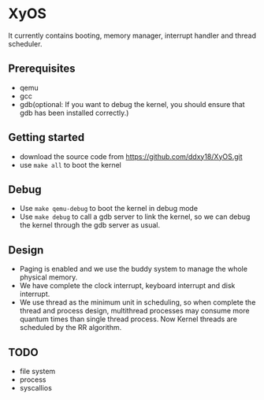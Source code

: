# XyOS
It currently contains booting, memory manager, interrupt handler and thread scheduler.
## Prerequisites
- qemu
- gcc
- gdb(optional: If you want to debug the kernel, you should ensure that gdb has been installed correctly.)
## Getting started
- download the source code from <https://github.com/ddxy18/XyOS.git>
- use `make all` to boot the kernel
## Debug
 - Use `make qemu-debug` to boot the kernel in debug mode
 - Use `make debug` to call a gdb server to link the kernel, so we can debug the kernel through the gdb server as usual.
 ## Design
 - Paging is enabled and we use the buddy system to manage the whole physical memory.
 - We have complete the clock interrupt, keyboard interrupt and disk interrupt.
 - We use thread as the minimum unit in scheduling, so when complete the thread and process design, multithread processes may consume more quantum times than single thread process. Now Kernel threads are scheduled by the RR algorithm.
 ## TODO
 - file system
 - process
 - syscallios<br>
